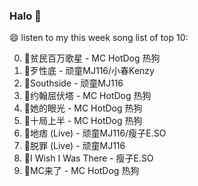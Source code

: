 

### Halo 👋

😄 listen to my this week song list of top 10:

0. 🌈贫民百万歌星 - MC HotDog 热狗
1. 🌈歹性底 - 顽童MJ116/小春Kenzy
2. 🌈Southside - 顽童MJ116
3. 🌈约翰屈伏塔 - MC HotDog 热狗
4. 🌈她的眼光 - MC HotDog 热狗
5. 🌈十局上半 - MC HotDog 热狗
6. 🌈地痞 (Live) - 顽童MJ116/瘦子E.SO
7. 🌈脱罪 (Live) - 顽童MJ116
8. 🌈I Wish I Was There - 瘦子E.SO
9. 🌈MC来了 - MC HotDog 热狗

